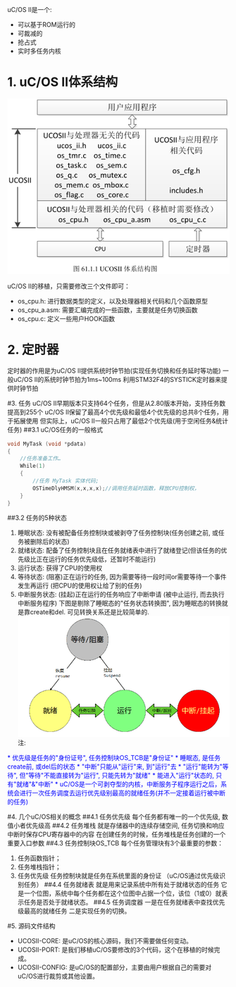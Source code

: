 uC/OS II是一个:
* 可以基于ROM运行的
* 可裁减的
* 抢占式
* 实时多任务内核

# 1. uC/OS II体系结构
![](https://github.com/yaksazhu/roger_notes/blob/master/PICs/uC-OSII体系结构图_2017-04-20.png)

uC/OS II的移植，只需要修改三个文件即可：
* os_cpu.h: 进行数据类型的定义，以及处理器相关代码和几个函数原型
* os_cpu_a.asm: 需要汇编完成的一些函数，主要就是任务切换函数
* os_cpu.c: 定义一些用户HOOK函数

# 2. 定时器 #
定时器的作用是为uC/OS II提供系统时钟节拍(实现任务切换和任务延时等功能)
一般uC/OS II的系统时钟节拍为1ms~100ms
利用STM32F4的SYSTICK定时器来提供时钟节拍

#3. 任务
uC/OS II早期版本只支持64个任务，但是从2.80版本开始，支持任务数提高到255个
uC/OS II保留了最高4个优先级和最低4个优先级的总共8个任务，用于拓展使用
但实际上，uC/OS II一般只占用了最低2个优先级(用于空闲任务&统计任务)
##3.1 uC/OS任务的一般格式
```C
void MyTask (void *pdata)
{
	//任务准备工作…
	While(1)
	{
		//任务 MyTask 实体代码;
		OSTimeDlyHMSM(x,x,x,x);//调用任务延时函数，释放CPU控制权，
	}
}
```
##3.2 任务的5种状态
1. 睡眠状态: 没有被配备任务控制块或被剥夺了任务控制块(任务创建之前, 或任务被删除后的状态)
2. 就绪状态: 配备了任务控制块且在任务就绪表中进行了就绪登记(但该任务的优先级比正在运行的任务优先级低，还暂时不能运行)
3. 运行状态: 获得了CPU的使用权
4. 等待状态: (阻塞)正在运行的任务, 因为需要等待一段时间or需要等待一个事件发生再运行 (把CPU的使用权让给了别的任务)
5. 中断服务状态: (挂起)正在运行的任务响应了中断申请 (被中止运行, 而去执行中断服务程序)
下图是剔除了睡眠态的"任务状态转换图", 因为睡眠态的转换就是靠create和del. 可见转换关系还是比较简单的.
![](https://github.com/yaksazhu/roger_notes/blob/master/PICs/uC-OSII任务状态转换图_2017-04-20.png)
注:
<font color=blue>
* 优先级是任务的"身份证号", 任务控制块OS_TCB是"身份证"
* 睡眠态, 是任务create前, 或del后的状态
* "中断"只能从"运行"来, 到"运行"去
* "运行"能转为"等待", 但"等待"不能直接转为"运行", 只能先转为"就绪"
* 能进入"运行"状态的, 只有"就绪"&"中断"
* uC/OS是一个可剥夺型的内核，中断服务子程序运行之后，系统会进行一次任务调度去运行优先级别最高的就绪任务(并不一定接着运行被中断的任务)
</font>

#4. 几个uC/OS相关的概念
##4.1 任务优先级
每个任务都有唯一的一个优先级, 数值小者优先级高
##4.2 任务堆栈
就是存储器中的连续存储空间, 任务切换和响应中断时保存CPU寄存器中的内容
在创建任务的时候，任务堆栈是任务创建的一个重要入口参数
##4.3 任务控制块OS_TCB
每个任务管理块有3个最重要的参数：
1. 任务函数指针；
2. 任务堆栈指针；
3. 任务优先级
任务控制块就是任务在系统里面的身份证
（uC/OS通过优先级识别任务）
##4.4 任务就绪表
就是用来记录系统中所有处于就绪状态的任务
它是一个位图，系统中每个任务都在这个位图中占据一个位，该位（1或0）就表示任务是否处于就绪状态。
##4.5 任务调度器
一是在任务就绪表中查找优先级最高的就绪任务
二是实现任务的切换。

#5. 源码文件结构
* UCOSII-CORE: 是uC/OS的核心源码，我们不需要做任何变动。
* UCOSII-PORT: 是我们移植uC/OS要修改的3个代码，这个在移植的时候完成。
* UCOSII-CONFIG: 是uC/OS的配置部分，主要由用户根据自己的需要对uC/OS进行裁剪或其他设置。
